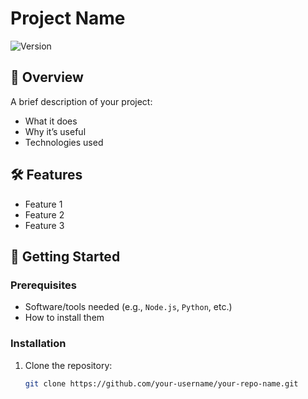 # Project Name

![Version](1.0)

## 📖 Overview

A brief description of your project:  
- What it does  
- Why it’s useful  
- Technologies used  

## 🛠️ Features

- Feature 1  
- Feature 2  
- Feature 3  

## 🚀 Getting Started

### Prerequisites

- Software/tools needed (e.g., `Node.js`, `Python`, etc.)
- How to install them  

### Installation

1. Clone the repository:
   ```bash
   git clone https://github.com/your-username/your-repo-name.git
